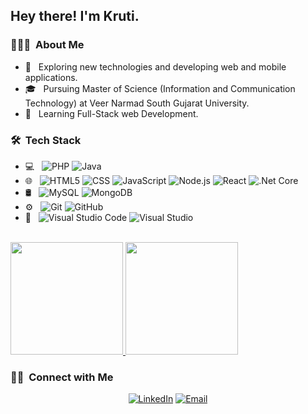 <h2> Hey there! I'm Kruti.</h2>

<h3> 👨🏻‍💻 &nbsp;About Me </h3>

- 🤔 &nbsp; Exploring new technologies and developing web and mobile applications.
- 🎓 &nbsp; Pursuing Master of Science (Information and Communication Technology) at Veer Narmad South Gujarat University.
- 🌱 &nbsp; Learning Full-Stack web Development.

<h3> 🛠 &nbsp;Tech Stack</h3>

- 💻 &nbsp;
  ![PHP](https://img.shields.io/badge/PHP-333333?style=flat&labelColor=212433&logoColor=777BB4&logo=PHP)
  ![Java](https://img.shields.io/badge/-Java-333333?style=flat&logo=Java&logoColor=007396)
- 🌐 &nbsp;
  ![HTML5](https://img.shields.io/badge/-HTML5-333333?style=flat&logo=HTML5)
  ![CSS](https://img.shields.io/badge/-CSS-333333?style=flat&logo=CSS3&logoColor=1572B6)
  ![JavaScript](https://img.shields.io/badge/-JavaScript-333333?style=flat&logo=javascript)
  ![Node.js](https://img.shields.io/badge/-Node.js-333333?style=flat&logo=node.js)
  ![React](https://img.shields.io/badge/-React-333333?style=flat&logo=react)
  ![.Net Core](https://img.shields.io/badge/.NET%20Core-333333?style=flat&logoColor=212433&logo=dot-net)
- 🛢 &nbsp;
  ![MySQL](https://img.shields.io/badge/-MySQL-333333?style=flat&logo=mysql)
  ![MongoDB](https://img.shields.io/badge/-MongoDB-333333?style=flat&logo=mongodb)
- ⚙️ &nbsp;
  ![Git](https://img.shields.io/badge/-Git-333333?style=flat&logo=git)
  ![GitHub](https://img.shields.io/badge/-GitHub-333333?style=flat&logo=github)
- 🔧 &nbsp;
  ![Visual Studio Code](https://img.shields.io/badge/-Visual%20Studio%20Code-333333?style=flat&logo=visual-studio-code&logoColor=007ACC)
  ![Visual Studio](https://img.shields.io/badge/-visual%20studio-333333?style=flat&logo=visual-studio&logoColor=007ACC)

<br/>

<a href="https://github.com/krutinayee2699">
  <img height="180em" src="https://github-readme-stats.vercel.app/api?username=krutinayee2699&theme=buefy&show_icons=true" />
  <img height="180em" src="https://github-readme-stats.vercel.app/api/top-langs/?username=krutinayee2699&theme=buefy&layout=compact" />
</a>

<br/>

<h3> 🤝🏻 &nbsp;Connect with Me </h3>

<p align="center">
<a href="https://www.linkedin.com/in/kruti-nayee-19b853247/"><img alt="LinkedIn" src="https://img.shields.io/badge/LinkedIn-Kruti%20Nayee-blue?style=flat-square&logo=linkedin"></a>
<a href="mailto:krutinayee2699@gmail.com"><img alt="Email" src="https://img.shields.io/badge/Email-krutinayee2699@gmail.com-blue?style=flat-square&logo=gmail"></a>
</p>

